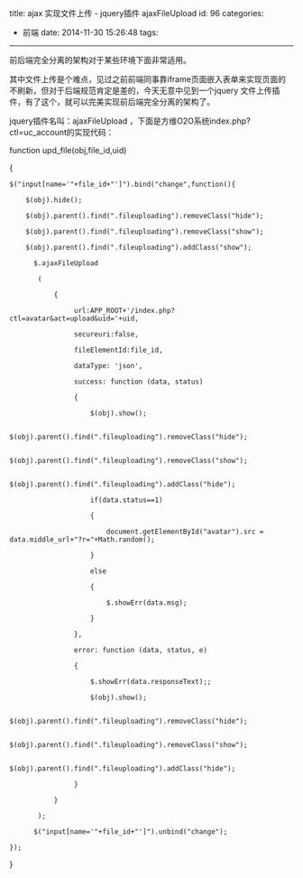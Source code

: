 title: ajax 实现文件上传 - jquery插件 ajaxFileUpload
id: 96
categories:
  - 前端
date: 2014-11-30 15:26:48
tags:
---

前后端完全分离的架构对于某些环境下面非常适用。

其中文件上传是个难点，见过之前前端同事靠iframe页面嵌入表单来实现页面的不刷新，但对于后端规范肯定是差的，今天无意中见到一个jquery 文件上传插件，有了这个，就可以完美实现前后端完全分离的架构了。

jquery插件名叫：ajaxFileUpload ，下面是方维O2O系统index.php?ctl=uc_account的实现代码：

function upd_file(obj,file_id,uid)

{	

	$("input[name='"+file_id+"']").bind("change",function(){			

		$(obj).hide();

		$(obj).parent().find(".fileuploading").removeClass("hide");

		$(obj).parent().find(".fileuploading").removeClass("show");

		$(obj).parent().find(".fileuploading").addClass("show");

		  $.ajaxFileUpload

		   (

			   {

				    url:APP_ROOT+'/index.php?ctl=avatar&act=upload&uid='+uid,

				    secureuri:false,

				    fileElementId:file_id,

				    dataType: 'json',

				    success: function (data, status)

				    {

				   		$(obj).show();

				   		$(obj).parent().find(".fileuploading").removeClass("hide");

						$(obj).parent().find(".fileuploading").removeClass("show");

						$(obj).parent().find(".fileuploading").addClass("hide");

				   		if(data.status==1)

				   		{

				   			document.getElementById("avatar").src = data.middle_url+"?r="+Math.random();

				   		}

				   		else

				   		{

				   			$.showErr(data.msg);

				   		}

				    },

				    error: function (data, status, e)

				    {

						$.showErr(data.responseText);;

				    	$(obj).show();

				    	$(obj).parent().find(".fileuploading").removeClass("hide");

						$(obj).parent().find(".fileuploading").removeClass("show");

						$(obj).parent().find(".fileuploading").addClass("hide");

				    }

			   }

		   );

		  $("input[name='"+file_id+"']").unbind("change");

	});	

}